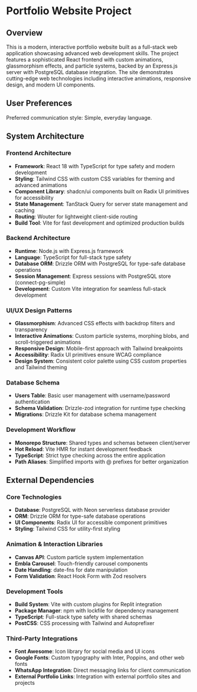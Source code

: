 # Portfolio Website Project

## Overview

This is a modern, interactive portfolio website built as a full-stack web application showcasing advanced web development skills. The project features a sophisticated React frontend with custom animations, glassmorphism effects, and particle systems, backed by an Express.js server with PostgreSQL database integration. The site demonstrates cutting-edge web technologies including interactive animations, responsive design, and modern UI components.

## User Preferences

Preferred communication style: Simple, everyday language.

## System Architecture

### Frontend Architecture
- **Framework**: React 18 with TypeScript for type safety and modern development
- **Styling**: Tailwind CSS with custom CSS variables for theming and advanced animations
- **Component Library**: shadcn/ui components built on Radix UI primitives for accessibility
- **State Management**: TanStack Query for server state management and caching
- **Routing**: Wouter for lightweight client-side routing
- **Build Tool**: Vite for fast development and optimized production builds

### Backend Architecture
- **Runtime**: Node.js with Express.js framework
- **Language**: TypeScript for full-stack type safety
- **Database ORM**: Drizzle ORM with PostgreSQL for type-safe database operations
- **Session Management**: Express sessions with PostgreSQL store (connect-pg-simple)
- **Development**: Custom Vite integration for seamless full-stack development

### UI/UX Design Patterns
- **Glassmorphism**: Advanced CSS effects with backdrop filters and transparency
- **Interactive Animations**: Custom particle systems, morphing blobs, and scroll-triggered animations
- **Responsive Design**: Mobile-first approach with Tailwind breakpoints
- **Accessibility**: Radix UI primitives ensure WCAG compliance
- **Design System**: Consistent color palette using CSS custom properties and Tailwind theming

### Database Schema
- **Users Table**: Basic user management with username/password authentication
- **Schema Validation**: Drizzle-zod integration for runtime type checking
- **Migrations**: Drizzle Kit for database schema management

### Development Workflow
- **Monorepo Structure**: Shared types and schemas between client/server
- **Hot Reload**: Vite HMR for instant development feedback
- **TypeScript**: Strict type checking across the entire application
- **Path Aliases**: Simplified imports with @ prefixes for better organization

## External Dependencies

### Core Technologies
- **Database**: PostgreSQL with Neon serverless database provider
- **ORM**: Drizzle ORM for type-safe database operations
- **UI Components**: Radix UI for accessible component primitives
- **Styling**: Tailwind CSS for utility-first styling

### Animation & Interaction Libraries
- **Canvas API**: Custom particle system implementation
- **Embla Carousel**: Touch-friendly carousel components
- **Date Handling**: date-fns for date manipulation
- **Form Validation**: React Hook Form with Zod resolvers

### Development Tools
- **Build System**: Vite with custom plugins for Replit integration
- **Package Manager**: npm with lockfile for dependency management
- **TypeScript**: Full-stack type safety with shared schemas
- **PostCSS**: CSS processing with Tailwind and Autoprefixer

### Third-Party Integrations
- **Font Awesome**: Icon library for social media and UI icons
- **Google Fonts**: Custom typography with Inter, Poppins, and other web fonts
- **WhatsApp Integration**: Direct messaging links for client communication
- **External Portfolio Links**: Integration with external portfolio sites and projects